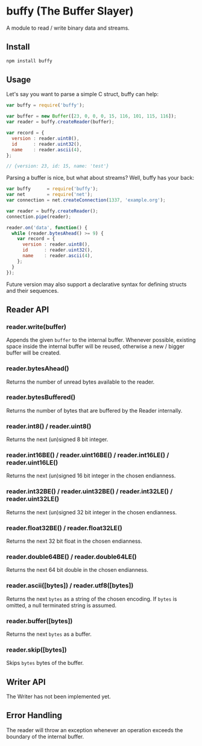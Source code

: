 # buffy (The Buffer Slayer)

A module to read / write binary data and streams.

## Install

```bash
npm install buffy
```

## Usage

Let's say you want to parse a simple C struct, buffy can help:

```js
var buffy = require('buffy');

var buffer = new Buffer([23, 0, 0, 0, 15, 116, 101, 115, 116]);
var reader = buffy.createReader(buffer);

var record = {
  version : reader.uint8(),
  id      : reader.uint32(),
  name    : reader.ascii(4),
};

// {version: 23, id: 15, name: 'test'}
```

Parsing a buffer is nice, but what about streams? Well, buffy has your back:

```js
var buffy      = require('buffy');
var net        = require('net');
var connection = net.createConnection(1337, 'example.org');

var reader = buffy.createReader();
connection.pipe(reader);

reader.on('data', function() {
  while (reader.bytesAhead() >= 9) {
    var record = {
      version : reader.uint8(),
      id      : reader.uint32(),
      name    : reader.ascii(4),
    };
  }
});
```

Future version may also support a declarative syntax for defining structs and
their sequences.

## Reader API

### reader.write(buffer)

Appends the given `buffer` to the internal buffer. Whenever possible, existing
space inside the internal buffer will be reused, otherwise a new / bigger buffer
will be created.

### reader.bytesAhead()

Returns the number of unread bytes available to the reader.

### reader.bytesBuffered()

Returns the number of bytes that are buffered by the Reader internally.

### reader.int8() / reader.uint8()

Returns the next (un)signed 8 bit integer.

### reader.int16BE() / reader.uint16BE() / reader.int16LE() / reader.uint16LE()

Returns the next (un)signed 16 bit integer in the chosen endianness.

### reader.int32BE() / reader.uint32BE() / reader.int32LE() / reader.uint32LE()

Returns the next (un)signed 32 bit integer in the chosen endianness.

### reader.float32BE() / reader.float32LE()

Returns the next 32 bit float in the chosen endianness.

### reader.double64BE() / reader.double64LE()

Returns the next 64 bit double in the chosen endianness.

### reader.ascii([bytes]) / reader.utf8([bytes])

Returns the next `bytes` as a string of the chosen encoding. If `bytes` is
omitted, a null terminated string is assumed.

### reader.buffer([bytes])

Returns the next `bytes` as a buffer.

### reader.skip([bytes])

Skips `bytes` bytes of the buffer.


## Writer API

The Writer has not been implemented yet.

## Error Handling

The reader will throw an exception whenever an operation exceeds the boundary
of the internal buffer.

